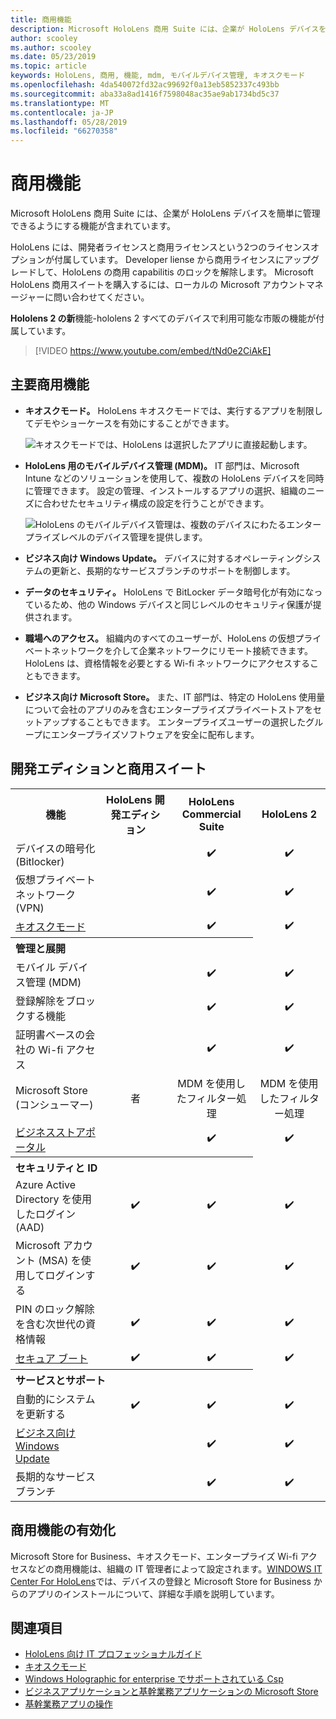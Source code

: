 ```yaml
---
title: 商用機能
description: Microsoft HoloLens 商用 Suite には、企業が HoloLens デバイスを簡単に管理できるようにする機能が含まれています。  HoloLens 2 は、既定では商用機能を equipt しています。
author: scooley
ms.author: scooley
ms.date: 05/23/2019
ms.topic: article
keywords: HoloLens, 商用, 機能, mdm, モバイルデバイス管理, キオスクモード
ms.openlocfilehash: 4da540072fd32ac99692f0a13eb5852337c493bb
ms.sourcegitcommit: aba33a8ad1416f7598048ac35ae9ab1734bd5c37
ms.translationtype: MT
ms.contentlocale: ja-JP
ms.lasthandoff: 05/28/2019
ms.locfileid: "66270358"
---
```

# <a name="commercial-features"></a>商用機能

Microsoft HoloLens 商用 Suite には、企業が HoloLens デバイスを簡単に管理できるようにする機能が含まれています。

HoloLens には、開発者ライセンスと商用ライセンスという2つのライセンスオプションが付属しています。  Developer liense から商用ライセンスにアップグレードして、HoloLens の商用 capabilitis のロックを解除します。  Microsoft HoloLens 商用スイートを購入するには、ローカルの Microsoft アカウントマネージャーに問い合わせてください。

**Hololens 2 の新**機能-hololens 2 すべてのデバイスで利用可能な市販の機能が付属しています。

>[!VIDEO https://www.youtube.com/embed/tNd0e2CiAkE]

## <a name="key-commercial-features"></a>主要商用機能

* **キオスクモード。** HoloLens キオスクモードでは、実行するアプリを制限してデモやショーケースを有効にすることができます。

  ![キオスクモードでは、HoloLens は選択したアプリに直接起動します。](images/201608-kioskmode-400px.png)

* **HoloLens 用のモバイルデバイス管理 (MDM)。** IT 部門は、Microsoft Intune などのソリューションを使用して、複数の HoloLens デバイスを同時に管理できます。 設定の管理、インストールするアプリの選択、組織のニーズに合わせたセキュリティ構成の設定を行うことができます。

  ![HoloLens のモバイルデバイス管理は、複数のデバイスにわたるエンタープライズレベルのデバイス管理を提供します。](images/201608-enterprisemanagement-400px.png)
   
* **ビジネス向け Windows Update。** デバイスに対するオペレーティングシステムの更新と、長期的なサービスブランチのサポートを制御します。
* **データのセキュリティ。** HoloLens で BitLocker データ暗号化が有効になっているため、他の Windows デバイスと同じレベルのセキュリティ保護が提供されます。
* **職場へのアクセス。** 組織内のすべてのユーザーが、HoloLens の仮想プライベートネットワークを介して企業ネットワークにリモート接続できます。 HoloLens は、資格情報を必要とする Wi-fi ネットワークにアクセスすることもできます。
* **ビジネス向け Microsoft Store。** また、IT 部門は、特定の HoloLens 使用量について会社のアプリのみを含むエンタープライズプライベートストアをセットアップすることもできます。 エンタープライズユーザーの選択したグループにエンタープライズソフトウェアを安全に配布します。

## <a name="development-edition-vs-commercial-suite"></a>開発エディションと商用スイート

<table>
<tr>
<th>機能</th><th>HoloLens 開発エディション</th><th>HoloLens Commercial Suite</th><th>HoloLens 2</th>
</tr><tr>
<td>デバイスの暗号化 (Bitlocker)</td><td></td><td style="text-align: center;">✔️</td><td style="text-align: center;">✔️</td>
</tr><tr>
<td>仮想プライベート ネットワーク (VPN)</td><td></td><td style="text-align: center;">✔️</td><td style="text-align: center;">✔️</td>
</tr><tr>
<td><a href="using-the-windows-device-portal.md#kiosk-mode">キオスクモード</a></td><td></td><td style="text-align: center;">✔️</td><td style="text-align: center;">✔️</td>
</tr><tr>
<th colspan="3" style="text-align: left;"> 管理と展開</th>
</tr><tr>
<td>モバイル デバイス管理 (MDM)</td><td style="text-align: center;"></td><td style="text-align: center;">✔️</td><td style="text-align: center;">✔️</td>
</tr><tr>
<td>登録解除をブロックする機能</td><td></td><td style="text-align: center;">✔️</td><td style="text-align: center;">✔️</td>
</tr><tr>
<td>証明書ベースの会社の Wi-fi アクセス</td><td></td><td style="text-align: center;">✔️</td><td style="text-align: center;">✔️</td>
</tr><tr>
<td>Microsoft Store (コンシューマー)</td><td style="text-align: center;">者</td><td style="text-align: center;">MDM を使用したフィルター処理</td><td style="text-align: center;">MDM を使用したフィルター処理</td>
</tr><tr>
<td><a href="https://technet.microsoft.com/itpro/windows/manage/working-with-line-of-business-apps">ビジネスストアポータル</a></td><td></td><td style="text-align: center;">✔️</td><td style="text-align: center;">✔️</td>
</tr><tr>
<th colspan="3" style="text-align: left;"> セキュリティと ID</th>
</tr><tr>
<td>Azure Active Directory を使用したログイン (AAD)</td><td style="text-align: center;">✔️</td><td style="text-align: center;">✔️</td><td style="text-align: center;">✔️</td>
</tr><tr>
<td>Microsoft アカウント (MSA) を使用してログインする</td><td style="text-align: center;">✔️</td><td style="text-align: center;">✔️</td><td style="text-align: center;">✔️</td>
</tr><tr>
<td>PIN のロック解除を含む次世代の資格情報</td><td style="text-align: center;">✔️</td><td style="text-align: center;">✔️</td><td style="text-align: center;">✔️</td>
</tr><tr>
<td><a href="https://msdn.microsoft.com/windows/hardware/commercialize/manufacture/desktop/secure-boot-overview">セキュア ブート</a></td><td style="text-align: center;">✔️</td><td style="text-align: center;">✔️</td><td style="text-align: center;">✔️</td>
</tr><tr>
<th colspan="3" style="text-align: left;"> サービスとサポート</th>
</tr><tr>
<td>自動的にシステムを更新する</td><td style="text-align: center;">✔️</td><td style="text-align: center;">✔️</td><td style="text-align: center;">✔️</td>
</tr><tr>
<td><a href="https://technet.microsoft.com/itpro/windows/plan/windows-update-for-business">ビジネス向け Windows Update</a></td><td></td><td style="text-align: center;">✔️</td><td style="text-align: center;">✔️</td>
</tr><tr>
<td>長期的なサービスブランチ</td><td></td><td style="text-align: center;">✔️</td><td style="text-align: center;">✔️</td>
</tr>
</table>



## <a name="enabling-commercial-features"></a>商用機能の有効化

Microsoft Store for Business、キオスクモード、エンタープライズ Wi-fi アクセスなどの商用機能は、組織の IT 管理者によって設定されます。[WINDOWS IT Center For HoloLens](https://docs.microsoft.com/hololens)では、デバイスの登録と Microsoft Store for Business からのアプリのインストールについて、詳細な手順を説明しています。

## <a name="see-also"></a>関連項目
* [HoloLens 向け IT プロフェッショナルガイド](https://technet.microsoft.com/itpro/hololens/index)
* [キオスクモード](using-the-windows-device-portal.md#kiosk-mode)
* [Windows Holographic for enterprise でサポートされている Csp](https://msdn.microsoft.com/library/windows/hardware/dn920025(v=vs.85).aspx#HoloLens)
* [ビジネスアプリケーションと基幹業務アプリケーションの Microsoft Store](https://blogs.technet.microsoft.com/sbucci/2016/04/13/windows-store-for-business-and-line-of-business-applications/)
* [基幹業務アプリの操作](https://technet.microsoft.com/itpro/windows/manage/working-with-line-of-business-apps)
